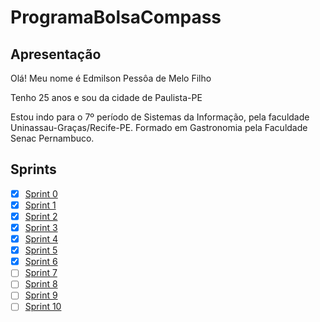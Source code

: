 # ProgramaBolsaCompass


## Apresentação
Olá! Meu nome é Edmilson Pessôa de Melo Filho
&nbsp;

Tenho 25 anos e sou da cidade de Paulista-PE
&nbsp;

Estou indo para o 7º período de Sistemas da Informação, pela faculdade Uninassau-Graças/Recife-PE.
Formado em Gastronomia pela Faculdade Senac Pernambuco.



## Sprints

- [x] [Sprint 0](Sprint0)
- [x] [Sprint 1](Sprint1)
- [x] [Sprint 2](Sprint2)
- [x] [Sprint 3](Sprint3)
- [x] [Sprint 4](Sprint4)
- [x] [Sprint 5](Sprint5)
- [x] [Sprint 6](Sprint6)
- [ ] [Sprint 7](Sprint7)
- [ ] [Sprint 8](Sprint8)
- [ ] [Sprint 9](Sprint9)
- [ ] [Sprint 10](Sprint10)